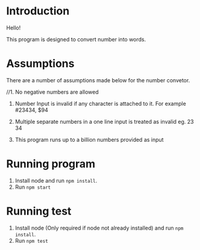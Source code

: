 # Introduction
Hello!

This program is designed to convert number into words.

# Assumptions
There are a number of assumptions made below for the number convetor. 

//1. No negative numbers are allowed 

1. Number Input is invalid if any character is attached to it. For example #23434, $94

2. Multiple separate numbers in a one line input is treated as invalid eg. 23 34

3. This program runs up to a billion numbers provided as input

# Running program

1. Install node and run `npm install`. 
2.  Run `npm start`

# Running test

1. Install node (Only required if node not already installed) and run `npm install`. 
2. Run `npm test`